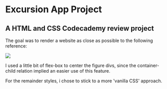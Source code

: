 # Excursion App Project

## A HTML and CSS Codecademy review project

The goal was to render a website as close as possible to the following reference:

![](https://content.codecademy.com/programs/freelance-one/excursion/mocks/excursion.png)

I used a little bit of flex-box to center the figure divs, since the container-child relation implied an easier use of this feature.

For the remainder styles, i chose to stick to a more 'vanilla CSS' approach.
